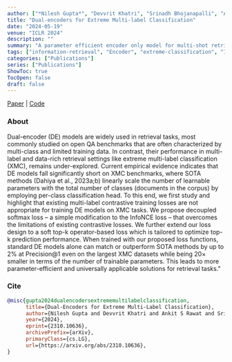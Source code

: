 ```yaml
---
author: ["*Nilesh Gupta*", "Devvrit Khatri", "Srinadh Bhojanapalli", "Ankit S. Rawat", "Prateek Jain", "Inderjit S. Dhillon"]
title: "Dual-encoders for Extreme Multi-label Classification"
date: "2024-05-19"
venue: "ICLR 2024"
description: ""
summary: "A parameter efficient encoder only model for multi-shot retrieval (aka extreme classification)"
tags: ["information-retrieval", "Encoder", "extreme-classification", "ICLR"]
categories: ["Publications"]
series: ["Publications"]
ShowToc: true
TocOpen: false
draft: false
---
```


[Paper](https://arxiv.org/abs/2310.10636v2) | [Code](https://github.com/nilesh2797/dexml)

### About
Dual-encoder (DE) models are widely used in retrieval tasks, most commonly studied on open QA benchmarks that are often characterized by multi-class and limited training data. In contrast, their performance in multi-label and data-rich retrieval settings like extreme multi-label classification (XMC), remains under-explored. Current empirical evidence indicates that DE models fall significantly short on XMC benchmarks, where SOTA methods (Dahiya et al., 2023a;b) linearly scale the number of learnable parameters with the total number of classes (documents in the corpus) by employing per-class classification head. To this end, we first study and highlight that existing multi-label contrastive training losses are not appropriate for training DE models on XMC tasks. We propose decoupled softmax loss – a simple modification to the InfoNCE loss – that overcomes the limitations of existing contrastive losses. We further extend our loss design to a soft top-k operator-based loss which is tailored to optimize top-k prediction performance. When trained with our proposed loss functions, standard DE models alone can match or outperform SOTA methods by up to 2% at Precision@1 even on the largest XMC datasets while being 20× smaller in terms of the number of trainable parameters. This leads to more parameter-efficient and universally applicable solutions for retrieval tasks."

### Cite
```bib
@misc{gupta2024dualencodersextrememultilabelclassification,
      title={Dual-Encoders for Extreme Multi-Label Classification}, 
      author={Nilesh Gupta and Devvrit Khatri and Ankit S Rawat and Srinadh Bhojanapalli and Prateek Jain and Inderjit Dhillon},
      year={2024},
      eprint={2310.10636},
      archivePrefix={arXiv},
      primaryClass={cs.LG},
      url={https://arxiv.org/abs/2310.10636}, 
}
```